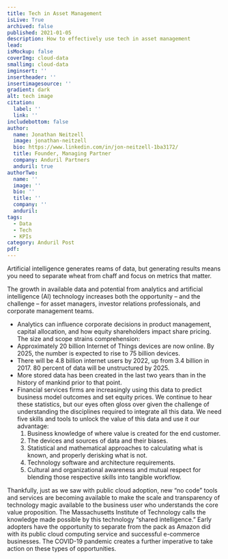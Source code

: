 ```yaml
---
title: Tech in Asset Management
isLive: True
archived: false
published: 2021-01-05
description: How to effectively use tech in asset management
lead:
isMockup: false
coverImg: cloud-data
smallimg: cloud-data
imginsert: ''
insertheader: ''
insertimagesource: ''
gradient: dark
alt: tech image
citation:
  label: ''
  link: ''
includebottom: false
author: 
  name: Jonathan Neitzell
  image: jonathan-neitzell
  bio: https://www.linkedin.com/in/jon-neitzell-1ba3172/
  title: Founder, Managing Partner
  company: Anduril Partners
  anduril: true
authorTwo:
  name: ''
  image: ''
  bio: ''
  title: ''
  company: ''
  anduril:
tags: 
  - Data
  - Tech
  - KPIs
category: Anduril Post
pdf: 
---
```


Artificial intelligence generates reams of data, but generating results means you need to separate wheat from chaff and focus on metrics that matter.

The growth in available data and potential from analytics and artificial intelligence
(AI) technology increases both the opportunity – and the challenge – for asset managers, investor relations
professionals, and corporate management teams.


<ul>
  <li>
Analytics can influence corporate decisions in product management, capital allocation, and how equity shareholders
impact share pricing. The size and scope strains comprehension:
</li>
<li>
Approximately 20 billion Internet of Things devices are now online. By 2025, the number is expected to rise to 75
billion devices.
</li>
<li>
There will be 4.8 billion internet users by 2022, up from 3.4 billion in 2017. 80 percent of data
will be unstructured by 2025.
</li>
<li>
More stored data has been created in the last two years than in the history of mankind
prior to that point.
</li>
<li>
Financial services firms are increasingly using this data to predict business model outcomes and
set equity prices. We continue to hear these statistics, but our eyes often gloss over given the challenge of
understanding the disciplines required to integrate all this data. We need five skills and tools to unlock the value of
this data and use it our advantage:


<ol>
  <li>
    Business knowledge of where value is created for the end customer.
  </li>
  <li>
  The devices and sources of data and their biases.
  </li>
  <li>
  Statistical and mathematical approaches to calculating what is known, and properly derisking what is not.
  </li>
  <li>
  Technology software and architecture requirements.
  </li>
  <li>
   Cultural and organizational awareness and mutual respect for blending those respective skills into tangible workflow.
  
  </li>
</ol>
</li>
</ul>


 Thankfully, just as we saw with public cloud adoption, new “no code” tools and services are becoming available to
   make the scale and transparency of technology magic available to the business user who understands the core value
   proposition. The Massachusetts Institute of Technology calls the knowledge made possible by this technology “shared
   intelligence.” Early adopters have the opportunity to separate from the pack as Amazon did with its public cloud
   computing service and successful e-commerce businesses. The COVID-19 pandemic creates a further imperative to take
   action on these types of opportunities.
